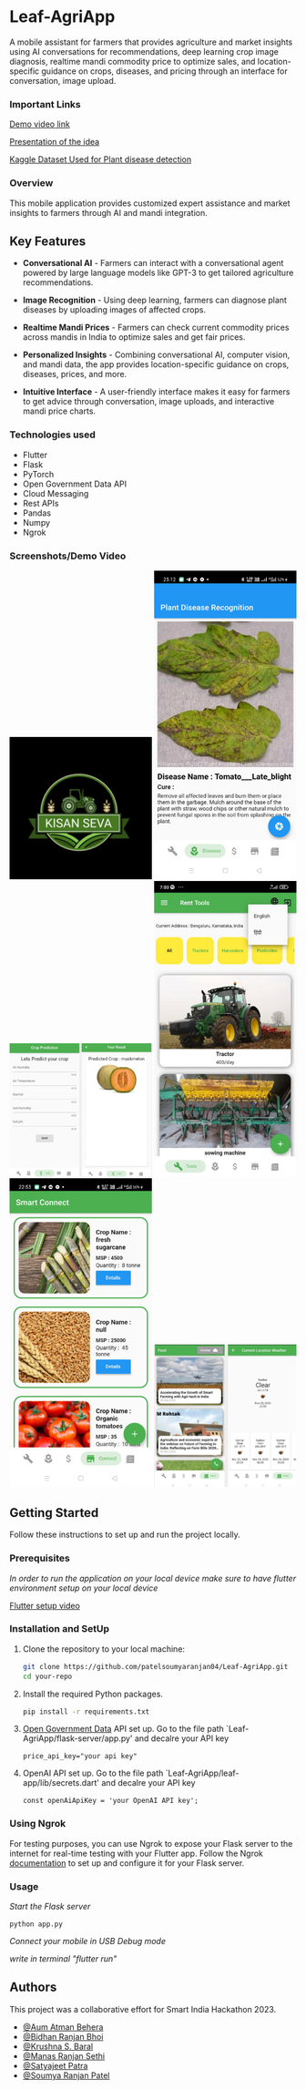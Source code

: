 # Leaf-AgriApp
A mobile assistant for farmers that provides agriculture and market insights using AI conversations for recommendations, deep learning crop image diagnosis, realtime mandi commodity price to optimize sales, and location-specific guidance on crops, diseases, and pricing through an interface for conversation, image upload.


### Important Links

[Demo video link](https://drive.google.com/drive/folders/1_QH_19TQNeMMl10CCHcl1uMIb5t8LOny)

[Presentation of the idea](https://www.canva.com/design/DAEODJfeMvQ/qXX7OivLJ0kkQ7KPmvaJ-w/edit)

[Kaggle Dataset Used for Plant disease detection](https://www.kaggle.com/datasets/vipoooool/new-plant-diseases-dataset)


### Overview

This mobile application provides customized expert assistance and market insights to farmers through AI and mandi integration.
 
## Key Features
 
- **Conversational AI** - Farmers can interact with a conversational agent powered by large language models like GPT-3 to get tailored agriculture recommendations.
 
- **Image Recognition** - Using deep learning, farmers can diagnose plant diseases by uploading images of affected crops.
 
- **Realtime Mandi Prices** - Farmers can check current commodity prices across mandis in India to optimize sales and get fair prices.
 
- **Personalized Insights** - Combining conversational AI, computer vision, and mandi data, the app provides location-specific guidance on crops, diseases, prices, and more.
 
- **Intuitive Interface** - A user-friendly interface makes it easy for farmers to get advice through conversation, image uploads, and interactive mandi price charts.


### Technologies used

* Flutter
* Flask
* PyTorch
* Open Government Data API
* Cloud Messaging
* Rest APIs
* Pandas
* Numpy
* Ngrok

### Screenshots/Demo Video

<img src="https://github.com/UtkarshA135/KisanSeva/blob/master/IMG-20201130-WA0055.jpg" width="250" title="hover text">

<img src="https://github.com/UtkarshA135/KisanSeva/blob/master/s.jpg" width="250" title="hover text">

<img src="https://github.com/UtkarshA135/KisanSeva/blob/master/IMG_20210421_083435.jpg" width="250" title="hover text">
<img src="https://github.com/UtkarshA135/KisanSeva/blob/master/s.png" width="250" title="hover text">
<img src="https://github.com/UtkarshA135/KisanSeva/blob/master/s%20(1).jpg" width="250" title="hover text">
<img src="https://github.com/UtkarshA135/KisanSeva/blob/master/IMG_20210421_084044.jpg" width="250" title="hover text">


## Getting Started

Follow these instructions to set up and run the project locally.

### Prerequisites


_In order to run the application on your local device make sure to have flutter environment setup on your local device_

[Flutter setup video](https://www.youtube.com/watch?v=fDnqXmLSqtg "Video")


### Installation and SetUp

1. Clone the repository to your local machine:

   ```bash
   git clone https://github.com/patelsoumyaranjan04/Leaf-AgriApp.git
   cd your-repo

2. Install the required Python packages.
   ```bash
   pip install -r requirements.txt

3. [Open Government Data](https://data.gov.in/resource/current-daily-price-various-commodities-various-markets-mandi) API set up.
   Go to the file path `Leaf-AgriApp/flask-server/app.py' and decalre your API key
   ```
   price_api_key="your api key"
4. OpenAI API set up.
   Go to the file path `Leaf-AgriApp/leaf-app/lib/secrets.dart' and decalre your API key
   ```
   const openAiApiKey = 'your OpenAI API key';
### Using Ngrok
For testing purposes, you can use Ngrok to expose your Flask server to the internet for real-time testing with your Flutter app. Follow the Ngrok [documentation](https://ngrok.com/docs/getting-started/) to set up and configure it for your Flask server.
### Usage

_Start the Flask server_
```
python app.py
```

_Connect your mobile in USB Debug mode_

_write in terminal "flutter run"_

## Authors
This project was a collaborative effort for Smart India Hackathon 2023.

- [@Aum Atman Behera](https://github.com/678aum)
- [@Bidhan Ranjan Bhoi](https://github.com/777BRB)
- [@Krushna S. Baral](https://github.com/krishnasbaral)
- [@Manas Ranjan Sethi](https://github.com/Manas2k3)
- [@Satyajeet Patra](https://github.com/SatyajeetPatra-11)
- [@Soumya Ranjan Patel](https://www.github.com/patelsoumyaranjan04)

